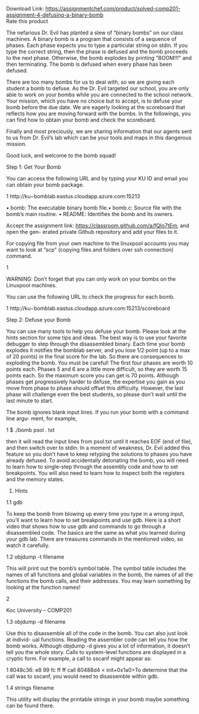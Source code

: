 Download Link: https://assignmentchef.com/product/solved-comp201-assignment-4-defusing-a-binary-bomb
<br>
<span class="kksr-muted">Rate this product</span>

The nefarious Dr. Evil has planted a slew of “binary bombs” on our class machines. A binary bomb is a program that consists of a sequence of phases. Each phase expects you to type a particular string on stdin. If you type the correct string, then the phase is defused and the bomb proceeds to the next phase. Otherwise, the bomb explodes by printing ”BOOM!!!” and then terminating. The bomb is defused when every phase has been defused.

There are too many bombs for us to deal with, so we are giving each student a bomb to defuse. As the Dr. Evil targeted our school, you are only able to work on your bombs while you are connected to the school network. Your mission, which you have no choice but to accept, is to defuse your bomb before the due date. We are eagerly looking at the scoreboard that reflects how you are moving forward with the bombs. In the followings, you can find how to obtain your bomb and check the scoreboard.

Finally and most preciously, we are sharing information that our agents sent to us from Dr. Evil’s lab which can be your tools and maps in this dangerous mission.

Good luck, and welcome to the bomb squad!

Step 1: Get Your Bomb

You can access the following URL and by typing your KU ID and email you can obtain your bomb package.

1 http://ku−bomblab.eastus.cloudapp.azure.com:15213

• bomb: The executable binary bomb file.• bomb.c: Source file with the bomb’s main routine. • README: Identifies the bomb and its owners.

Accept the assignment link: https://classroom.github.com/a/fQIo7tEm, and open the gen- erated private Github repository and add your files to it.

For copying file from your own machine to the linuxpool accounts you may want to look at ”scp” (copying files and folders over ssh connection) command.

1

WARNING: Don’t forget that you can only work on your bombs on the Linuxpool machines.

You can use the following URL to check the progress for each bomb.

1 http://ku−bomblab.eastus.cloudapp.azure.com:15213/scoreboard

Step 2: Defuse your Bomb

You can use many tools to help you defuse your bomb. Please look at the hints section for some tips and ideas. The best way is to use your favorite debugger to step through the disassembled binary. Each time your bomb explodes it notifies the bomblab server, and you lose 1/2 point (up to a max of 20 points) in the final score for the lab. So there are consequences to exploding the bomb. You must be careful! The first four phases are worth 10 points each. Phases 5 and 6 are a little more difficult, so they are worth 15 points each. So the maximum score you can get is 70 points. Although phases get progressively harder to defuse, the expertise you gain as you move from phase to phase should offset this difficulty. However, the last phase will challenge even the best students, so please don’t wait until the last minute to start.

The bomb ignores blank input lines. If you run your bomb with a command line argu- ment, for example,

1 $ ./bomb psol . txt

then it will read the input lines from psol.txt until it reaches EOF (end of file), and then switch over to stdin. In a moment of weakness, Dr. Evil added this feature so you don’t have to keep retyping the solutions to phases you have already defused. To avoid accidentally detonating the bomb, you will need to learn how to single-step through the assembly code and how to set breakpoints. You will also need to learn how to inspect both the registers and the memory states.

1. Hints

1.1 gdb

To keep the bomb from blowing up every time you type in a wrong input, you’ll want to learn how to set breakpoints and use gdb. Here is a short video that shows how to use gdb and commands to go through a disassembled code. The basics are the same as what you learned during your gdb lab. There are treasures commands in the mentioned video, so watch it carefully.

1.2 objdump -t filename

This will print out the bomb’s symbol table. The symbol table includes the names of all functions and global variables in the bomb, the names of all the functions the bomb calls, and their addresses. You may learn something by looking at the function names!

2

Koc University – COMP201

1.3 objdump -d filename

Use this to disassemble all of the code in the bomb. You can also just look at individ- ual functions. Reading the assembler code can tell you how the bomb works. Although objdump -d gives you a lot of information, it doesn’t tell you the whole story. Calls to system-level functions are displayed in a cryptic form. For example, a call to sscanf might appear as:

1 8048c36: e8 99 fc ff ff call 80488d4 &lt; init+0x1a0&gt;To determine that the call was to sscanf, you would need to disassemble within gdb.

1.4 strings filename

This utility will display the printable strings in your bomb maybe something can be found there.





